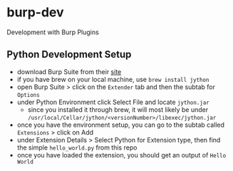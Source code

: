 # burp-dev
Development with Burp Plugins

## Python Development Setup
- download Burp Suite from their [site](https://portswigger.net/burp/freedownload)
- if you have brew on your local machine, use `brew install jython`
- open Burp Suite > click on the `Extender` tab and then the subtab for `Options`
- under Python Environment click Select File and locate `jython.jar`
    - since you installed it through brew, it will most likely be under `/usr/local/Cellar/jython/<versionNumber>/libexec/jython.jar`
- once you have the environment setup, you can go to the subtab called `Extensions` > click on Add
- under Extension Details > Select Python for Extension type, then find the simple `hello_world.py` from this repo
- once you have loaded the extension, you should get an output of `Hello World`

